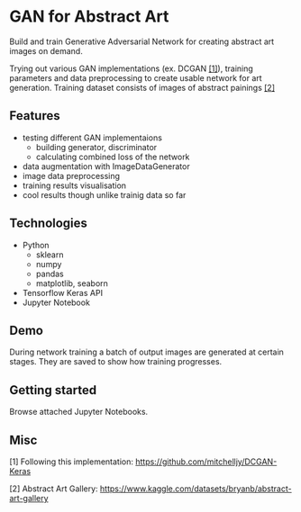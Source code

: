 # GAN for Abstract Art

Build and train Generative Adversarial Network for creating abstract art images on demand.

Trying out various GAN implementations (ex. DCGAN [[1]](#1)), training parameters and data preprocessing to create usable network for art generation. Training dataset consists of images of abstract painings [[2]](#2)


## Features

- testing different GAN implementaions
    - building generator, discriminator
    - calculating combined loss of the network
- data augmentation with ImageDataGenerator
- image data preprocessing
- training results visualisation
- cool results though unlike trainig data so far

## Technologies

- Python
    - sklearn
    - numpy
    - pandas
    - matplotlib, seaborn
- Tensorflow Keras API
- Jupyter Notebook

## Demo

During network training a batch of output images are generated at certain stages. They are saved to show how training progresses.



## Getting started

Browse attached Jupyter Notebooks.

## Misc

<a id="1">[1]</a> Following this implementation: https://github.com/mitchelljy/DCGAN-Keras

<a id="2">[2]</a> Abstract Art Gallery: https://www.kaggle.com/datasets/bryanb/abstract-art-gallery